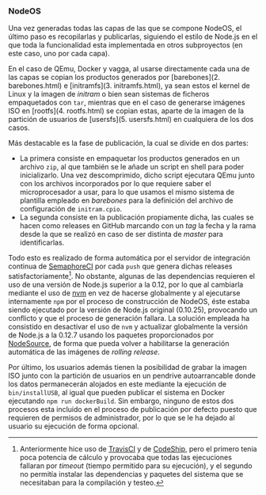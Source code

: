 ### NodeOS

Una vez generadas todas las capas de las que se compone NodeOS, el último paso
es recopilarlas y publicarlas, siguiendo el estilo de Node.js en el que toda la
funcionalidad esta implementada en otros subproyectos (en este caso, uno por
cada capa).

En el caso de QEmu, Docker y vagga, al usarse directamente cada una de las capas
se copian los productos generados por [barebones](2. barebones.html) e
[initramfs](3. initramfs.html), ya sean estos el kernel de Linux y la imagen de
*initram* o bien sean sistemas de ficheros empaquetados con `tar`, mientras que
en el caso de generarse imágenes ISO en [rootfs](4. rootfs.html) se copian estas,
aparte de la imagen de la partición de usuarios de [usersfs](5. usersfs.html) en
cualquiera de los dos casos.

Más destacable es la fase de publicación, la cual se divide en dos partes:

* La primera consiste en empaquetar los productos generados en un archivo `zip`,
  al que también se le añade un script en shell para poder inicializarlo. Una
  vez descomprimido, dicho script ejecutara QEmu junto con los archivos
  incorporados por lo que requiere saber el microprocesador a usar, para lo que
  usamos el mismo sistema de plantilla empleado en *barebones* para la
  definición del archivo de configuración de `initram.cpio`.
* La segunda consiste en la publicación propiamente dicha, las cuales se hacen
  como releases en GitHub marcando con un *tag* la fecha y la rama desde la que
  se realizó en caso de ser distinta de *master* para identificarlas.

Todo esto es realizado de forma automática por el servidor de integración
continua de [SemaphoreCI](https://semaphoreci.com/nodeos/nodeos) por cada `push`
que genera dichas releases satisfactoriamente[^1]. No obstante, algunas de las
dependencias requieren el uso de una versión de Node.js superior a la 0.12, por
lo que al cambiarla mediante el uso de [nvm](https://github.com/creationix/nvm)
en vez de hacerse globalmente y al ejecutarse internamente `npm` por el proceso
de construcción de NodeOS, éste estaba siendo ejecutado por la versión de
Node.js original (0.10.25), provocando un conflicto y que el proceso de
generación fallara. La solución empleada ha consistido en desactivar el uso de
`nvm` y actualizar globalmente la versión de Node.js a la 0.12.7 usando los
paquetes proporcionados por
[NodeSource](https://github.com/nodesource/distributions),
de forma que pueda volver a habilitarse la generación automática de las imágenes
de *rolling release*.

Por último, los usuarios además tienen la posibilidad de grabar la imagen ISO
junto con la partición de usuarios en un pendrive autoarrancable donde los datos
permanecerán alojados en este mediante la ejecución de `bin/installUSB`, al
igual que pueden publicar el sistema en Docker ejecutando `npm run dockerBuild`.
Sin embargo, ninguno de estos dos procesos esta incluido en el proceso de
publicación por defecto puesto que requieren de permisos de administrador, por
lo que se le ha dejado al usuario su ejecución de forma opcional.


[^1]: Anteriormente hice uso de [TravisCI](https://travis-ci.org) y de [CodeShip](https://codeship.com), pero el primero tenia poca potencia de cálculo y provocaba que todas las ejecuciones fallaran por *timeout* (tiempo permitido para su ejecución), y el segundo no permitía instalar las dependencias y paquetes del sistema que se necesitaban para la compilación y testeo.
